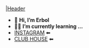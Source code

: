 |[Header](https://github.com/Tukashov/Tukashov/blob/main/assets/header.gif)
- 👋 **Hi, I’m Erbol**
- 👨‍💻 **I’m currently learning ...**
- [INSTAGRAM](https://www.instagram.com/e1boltukashov/?hl=ru) ⬅
- [CLUB HOUSE](https://www.clubhouse.com/@erbolchik) ⬅